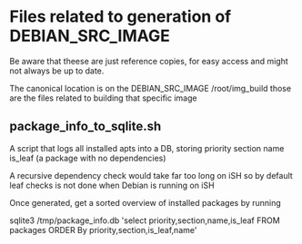 
# Files related to generation of DEBIAN_SRC_IMAGE

Be aware that theese are just reference copies, for easy access
and might not always be up to date.

The canonical location is on the DEBIAN_SRC_IMAGE /root/img_build
those are the files related to building that specific image

## package_info_to_sqlite.sh

A script that logs all installed apts into a DB, storing
  priority
  section
  name
  is_leaf (a package with no dependencies)


A recursive dependency check would take far too long on iSH so by default
leaf checks is not done when Debian is running on iSH

Once generated, get a sorted overview of installed packages by running

sqlite3 /tmp/package_info.db 'select priority,section,name,is_leaf FROM packages ORDER By priority,section,is_leaf,name'
